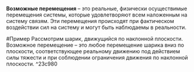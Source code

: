 **Возможные перемещения** – это реальные, физически осуществимые перемещения системы, которые удовлетворяют всем наложенным на систему связям. Эти перемещения происходят при фактическом воздействии сил на систему и могут быть наблюдаемы в реальности.

#Пример 
Рассмотрим шарик, движущийся по наклонной плоскости. Возможное перемещение – это любое перемещение шарика вниз по плоскости, соответствующее реальному движению под действием силы тяжести и при соблюдении ограничения движения по наклонной плоскости. ^23c980